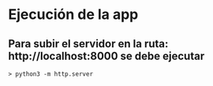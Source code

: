 # Ejecución de la app

## Para subir el servidor en la ruta: http://localhost:8000 se debe ejecutar

	> python3 -m http.server
